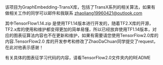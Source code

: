 该项目为GraphEmbedding-TransX库，包括了TransX系列的相关算法，如果有做相关工作的同学可以邮件和我联系 zhaoliang19960421@outlook.com

其中TensorFlow1.14.zip 是使用TF1.14版本进行开发的，随着TF2.X库的开源，TF2.x库的使用和维护都变得更加的简单易懂，所以已经放弃使用TF1.14版本，对应的图表征算法内容也不在更新和维护，如果有需要请您使用TensorFlow2.0库的内容.TensorFlow2.0 库的开发参考和修改了ZhaoDaChuan同学提交了request，在此对他表示感谢！

有关具体的图表征学习代码的内容，请看TensorFlow2.0文件夹内的README
